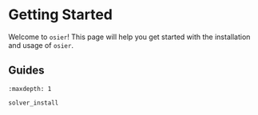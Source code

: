 # Getting Started

Welcome to ``osier``! This page will help you get started with
the installation and usage of ``osier``. 


## Guides
```{toctree}
:maxdepth: 1

solver_install
```